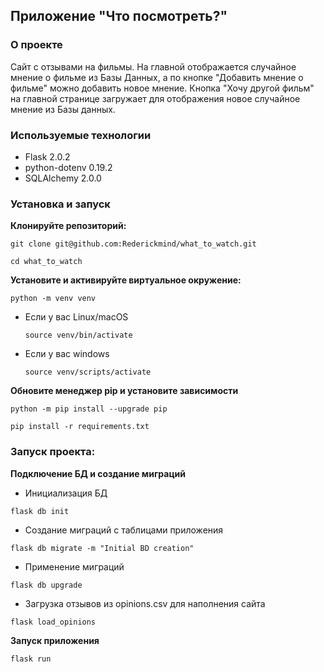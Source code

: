 ## Приложение "Что посмотреть?"

### О проекте

Сайт с отзывами на фильмы.
На главной отображается случайное мнение о фильме из Базы Данных, а по кнопке "Добавить мнение о фильме" можно добавить новое мнение.
Кнопка "Хочу другой фильм" на главной странице загружает для отображения новое случайное мнение из Базы данных.


### Используемые технологии
- Flask 2.0.2
- python-dotenv 0.19.2
- SQLAlchemy 2.0.0

### Установка и запуск

**Клонируйте репозиторий:**

```
git clone git@github.com:Rederickmind/what_to_watch.git
```

```
cd what_to_watch
```

**Установите и активируйте виртуальное окружение:**

```
python -m venv venv
```

* Если у вас Linux/macOS

    ```
    source venv/bin/activate
    ```

* Если у вас windows

    ```
    source venv/scripts/activate
    ```

**Обновите менеджер pip и установите зависимости**

```
python -m pip install --upgrade pip
```

```
pip install -r requirements.txt
```


### Запуск проекта:

**Подключение БД и создание миграций**

- Инициализация БД
```
flask db init
```
- Создание миграций с таблицами приложения
```
flask db migrate -m "Initial BD creation"
```
- Применение миграций
```
flask db upgrade
```
- Загрузка отзывов из opinions.csv для наполнения сайта
```
flask load_opinions
```
**Запуск приложения**
```
flask run
```